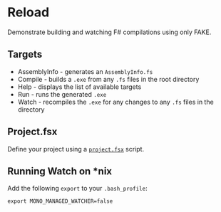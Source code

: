 # Reload

Demonstrate building and watching F# compilations using only FAKE.

## Targets

* AssemblyInfo - generates an `AssemblyInfo.fs`
* Compile - builds a `.exe` from any `.fs` files in the root directory
* Help - displays the list of available targets
* Run - runs the generated `.exe`
* Watch - recompiles the `.exe` for any changes to any `.fs` files in the directory

## Project.fsx

Define your project using a [`project.fsx`](https://github.com/panesofglass/reload/blob/master/project.fsx) script.

## Running Watch on *nix

Add the following `export` to your `.bash_profile`:

```
export MONO_MANAGED_WATCHER=false
```

